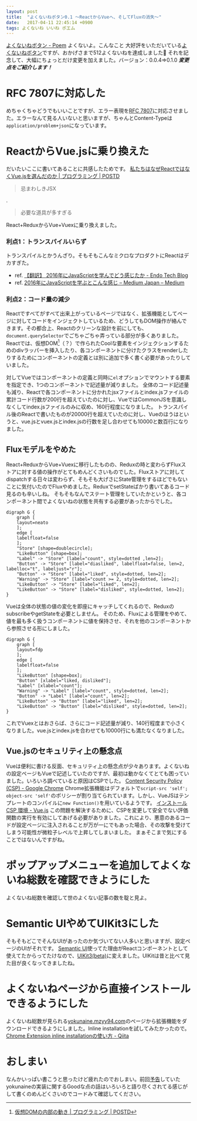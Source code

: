 ```yaml
---
layout: post
title:  "よくないねボタン0.1 ～ReactからVueへ、そしてFluxの消失～"
date:   2017-04-11 22:45:14 +0900
tags: よくないね いいね ポエム
---
```


[よくないねボタン - Poem](/poem/items/yokunaine)
よくないよ。こんなこと
大好評をいただいている[よくないねボタン](/poem/items/yokunaine)ですが、おかげさまで512よくないねを達成しました:tada:
それを記念して、大幅にちょっとだけ変更を加えました。バージョン：0.0.4⇒0.1.0
_**変更点をご紹介します！**_

# RFC 7807に対応した
めちゃくちゃどうでもいいことですが、エラー表現を[RFC 7807](https://tools.ietf.org/html/rfc7807)に対応させました。エラーなんて見る人いないと思いますが、ちゃんとContent-Typeは`application/problem+json`になっています。

# ReactからVue.jsに乗り換えた
だいたいここに書いてあることに共感したためです。
[私たちはなぜReactではなくVue.jsを選んだのか | プログラミング | POSTD](http://postd.cc/why-we-chose-vuejs-over-react/)

> 忌まわしきJSX

.

> 必要な道具が多すぎる

React+ReduxからVue+Vuexに乗り換えました。

### 利点1：トランスパイルいらず
トランスパイルとかうんざり。そもそもこんなミクロなプロダクトにReactはデカすぎた。
- ref. [【翻訳】 2016年にJavaScriptを学んでどう感じたか - Endo Tech Blog](http://kikuchi1201.hateblo.jp/entry/2016/10/26/172404)
- ref. [2016年にJavaScriptを学ぶとこんな感じ – Medium Japan – Medium](https://medium.com/japan/2016%E5%B9%B4%E3%81%ABjavascript%E3%82%92%E5%AD%A6%E3%81%B6%E3%81%A8%E3%81%93%E3%82%93%E3%81%AA%E6%84%9F%E3%81%98-b969f5767d7c)

### 利点2：コード量の減少
Reactですべてがすべて出来上がっているページではなく、拡張機能としてページに対してコードをインジェクトしているため、どうしてもDOM操作が絡んできます。その都合上、Reactのクリーンな設計を前にしても、`document.querySelector`でごちゃごちゃ弄っている部分が多くありました。
Reactでは、仮想DOM[^1]（？）で作られたCoolな要素をインジェクションするためのdivラッパーを挿入したり、各コンポーネントに分けたクラスをrenderしたりするためにコンポーネントの定義とは別に追加で多く書く必要があったりしていました。

対してVueではコンポーネントの定義と同時に`el`オプションでマウントする要素を指定でき、1つのコンポーネントで記述量が減りました。
全体のコード記述量も減り、Reactで各コンポーネントに分かれたjsxファイルとindex.jsファイルの累計コード行数が200行を超えていたのに対し、VueではCommonJSを意識しなくしてindex.jsファイルのみに収め、160行程度になりました。
トランスパイル後のReactで書いたものが20000行を超えていたのに対し、Vueのほうはというと、vue.jsとvuex.jsとindex.jsの行数を足し合わせても10000と数百行になりました。
## Fluxモデルをやめた
React+ReduxからVue+Vuexに移行したものの、Reduxの時と変わらずFluxストアに対する値の操作がとてもめんどくさいものでした。Fluxストアに対してdispatchする日々は変わらず、そもそも大げさにState管理をするほどでもないことに気付いたのでFluxやめました。ReduxでsetStateばかり書いてあるコード見るのも辛いしね。
そもそもなんでステート管理をしていたかというと、各コンポーネント間でよくないねの状態を共有する必要があったからでした。
```graphviz:図1
digraph G {
	graph [
	layout=neato
	];
	edge [
	labelfloat=false
	];
	"Store" [shape=doublecircle];
	"LikeButton" [shape=box];
	"Label" -> "Store" [label="count", style=dotted ,len=2];
	"Button" -> "Store" [label="diasliked", labelfloat=false, len=2, labelloc="t", labeljust="r"];
	"Button" -> "Store" [label="liked", style=dotted, len=2];
	"Warning" -> "Store" [label="count >= 2, style=dotted, len=2];
	"LikeButton" -> "Store" [label="liked", len=2];
	"LikeButton" -> "Store" [label="disliked", style=dotted, len=2];
}
```
Vueは全体の状態の値の変化を即座にキャッチしてくれるので、ReduxのsubscribeやgetStateを必要としません。
そのため、Fluxによる管理をやめて、値を最も多く扱うコンポーネントに値を保持させ、それを他のコンポーネントから参照させる形にしました。
```graphviz:図2
digraph G {
	graph [
	layout=fdp
	];
	edge [
	labelfloat=false
	];
	"LikeButton" [shape=box];
	"Button" [xlabel="liked, disliked"];
	"Label" [xlabel="count"];
	"Warning" -> "Label" [label="count", style=dotted, len=2];
	"Button" -> "Label" [label="count", len=2];
	"LikeButton" -> "Button" [label="liked", len=2];
	"LikeButton" -> "Button" [label="disliked", style=dotted, len=2];
}
```
これでVuexとはおさらば、さらにコード記述量が減り、140行程度まで小さくなりました。vue.jsとindex.jsを合わせても10000行にも満たなくなりました。
## Vue.jsのセキュリティ上の懸念点
Vueは便利に書ける反面、セキュリティ上の懸念点が少々あります。よくないねの設定ページもVueで記述していたのですが、最初は動かなくてとても困っていました。いろいろ調べていると原因はCSPでした。
[Content Security Policy (CSP) - Google Chrome](https://developer.chrome.com/extensions/contentSecurityPolicy)
Chrome拡張機能はデフォルトで`script-src 'self'; object-src 'self'`のポリシーが割り当てられています。しかし、VueJSはテンプレートのコンパイルに`new Function()`を用いているようです。
[インストール CSP 環境 - Vue.js](https://jp.vuejs.org/v2/guide/installation.html#CSP-環境)
この問題を解決するために、CSPを変更して安全でない評価関数の実行を有効にしてあげる必要がありました。これにより、悪意のあるコードが設定ページに注入されることが万が一にでもあった場合、その攻撃を受けてしまう可能性が微粒子レベルで上昇してしまいました。
まぁそこまで気にすることではないんですがね。
# ポップアップメニューを追加してよくないね総数を確認できようにした
よくないね総数を確認して世のよくない記事の数を聢と見よ。
# Semantic UIやめてUIKit3にした
そもそもどこでそんなUIがあったのか気づいてない人多いと思いますが、設定ページのUIがそれです。
[Semantic UI](https://semantic-ui.com/)使ってた理由がReactコンポーネントとして使えてたからってたけなので、[UIKit3(beta)](https://getuikit.com/)に変えました。UIKitは昔と比べて見た目が良くなってきましたね。
# よくないねページから直接インストールできるようにした
よくないね総数が見られる[yokunaine.mzyy94.com](https://yokunaine.mzyy94.com)のページから拡張機能をダウンロードできるようにしました。Inline installationを試してみたかったので。
[Chrome Extension inline installationの使い方 - Qiita](http://qiita.com/komasshu/items/f70984b3ecc985e916f3)
# おしまい
なんかいっぱい書こうと思ったけど疲れたのでおしまい。前回[予告](http://qiita.com/mzyy94/items/7e816b7bed2d1e7fb584#%E3%81%82%E3%81%A8%E3%81%8C%E3%81%8D)していたyokunaineの実装に関するGoodな点の話はいろいろと語り尽くされてる感じがして書くのめんどくさいのでコードみて確認してください。

[^1]: [仮想DOMの内部の動き \| プログラミング \| POSTD](http://postd.cc/the-inner-workings-of-virtual-dom/)